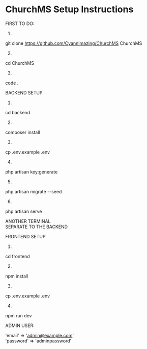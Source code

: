 # ChurchMS Setup Instructions

FIRST TO DO:

1.
git clone https://github.com/Cyannimazing/ChurchMS ChurchMS

2.
cd ChurchMS

3.
code .

BACKEND SETUP

1.
cd backend

2.
composer install

3.
cp .env.example .env

4.
php artisan key:generate

5.
php artisan migrate --seed

6.
php artisan serve

ANOTHER TERMINAL  
SEPARATE TO THE BACKEND

FRONTEND SETUP

1.
cd frontend

2.
npm install

3.
cp .env.example .env 

4.
npm run dev

ADMIN USER:

'email' => 'admin@example.com'  
'password' => 'adminpassword'
